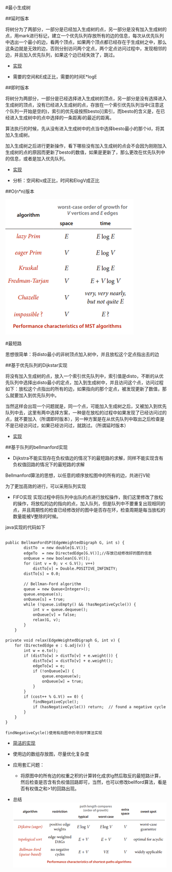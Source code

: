 #最小生成树

##延时版本

将树分为了两部分，一部分是已经加入生成树的点，另一部分是没有加入生成树的点，用mark进行标记，建立一个优先队列存放所有的边的信息，每次从优先队列中选出一个最小的边，看两个顶点，如果两个顶点都已经存在于生成树之中，那么这条边就是无效的边，否则分别访问两个定点，两个定点访问过程中，发现相邻的边，并且加入优先队列，如果这个边已经失效了，跳过。

- [实现](Prime_lazy.cpp)

- 需要的空间和E成正比，需要的时间E*logE


##即时版本

将树分为两部分，一部分是已经选择进入生成树的顶点，另一部分是没有选择进入生成树的顶点，没有已经进入生成树的点，存放在一个索引优先队列当中(注意这个队列一开始是空的)，索引的优先级按照besto[i]索引，而besto的含义是，在已经进入生成树中的点中选择的一条距离i的最近的距离。

算法执行的时候，先从没有进入生成树中的点当中选择besto最小的那个id，将其加入生成树。

加入生成树之后进行更新操作，看下哪些没有加入生成树的点会不会因为刚刚加入生成树的点的原因而更新了besto的数值，如果是更新了，那么更改在优先队列中的信息，或者是加入优先队列。

- [实现](Prim.cpp)

- 分析：空间和v成正比，时间和ElogV成正比


##O(n*n)版本

![MST](MST.PNG)


#最短路

思想很简单：将disto最小的非树顶点加入树中，并且放松这个定点指出去的边

##基于优先队列的Dijkstar实现

将没有加入生成树的点，放入一个索引优先队列中，索引值是disto，不断的从优先队列中选择出disto最小的定点，加入到生成树中，并且访问这个点，访问过程如下：放松这个点指出的所有的边，如果指向的那个定点，被发现更新了数值，那么就要加入到优先队列中。

当然这样会出现一个问题就是，同一个点，可能加入生成树之后，又被加入到优先队列中去，这里有两中选择方案，一种是在放松的过程中如果发现了已经访问过的点，就不要加入（所谓即时版本），另一种方案是在从优先队列中取出之后检查是不是已经访问过，如果已经访问过，就跳过。（所谓延时版本）

- [实现](Dijkstra.cpp)


##基于队列的bellmanford实现

- Dijkstra不能实现存在负权值边的情况下的最短路的求解，同样不能实现含有负权值回路的情况下的最短路的求解

Bellmanford算法的思想，以任意的顺序放松图中的所有的边，共进行V轮

为了更加高效的进行，可以采用队列实现
- FIFO实现
实现过程中将队列中出队的点进行放松操作，我们这里修改了放松的操作，将放松的边的指向的点，加入队列，但是队列中不要重复出现相同的点，并且周期性的检查已经修改好的图中是否存在环，检查周期是每当放松的数量能被V整除的时候。

java实现的代码如下
```

public BellmanFordSP(EdgeWeightedDigraph G, int s) {
        distTo  = new double[G.V()];
        edgeTo  = new DirectedEdge[G.V()];//存放已经修改好的图的信息
        onQueue = new boolean[G.V()];
        for (int v = 0; v < G.V(); v++)
            distTo[v] = Double.POSITIVE_INFINITY;
        distTo[s] = 0.0;

        // Bellman-Ford algorithm
        queue = new Queue<Integer>();
        queue.enqueue(s);
        onQueue[s] = true;
        while (!queue.isEmpty() && !hasNegativeCycle()) {
            int v = queue.dequeue();
            onQueue[v] = false;
            relax(G, v);
        }
    }

private void relax(EdgeWeightedDigraph G, int v) {
    for (DirectedEdge e : G.adj(v)) {
        int w = e.to();
        if (distTo[w] > distTo[v] + e.weight()) {
            distTo[w] = distTo[v] + e.weight();
            edgeTo[w] = e;
            if (!onQueue[w]) {
                queue.enqueue(w);
                onQueue[w] = true;
            }
        }
        if (cost++ % G.V() == 0) {
            findNegativeCycle();
            if (hasNegativeCycle()) return;  // found a negative cycle
        }
    }
}

findNegativeCycle()使用有向图中的寻找环算法实现

```

- [简洁的实现](bellmanford.cpp)

- 使用边的数组存放图，尽量优化复杂度

- 应用套汇问题：
  - 将原图中的所有边的权重之积的计算转化成求lg然后取反的最短路计算，然后检查是否含有负权值回路即可，当然，也可以修改bellford算法，看是否有权值之和>1的回路出现。

- 总结
![eg](shortpath.PNG)